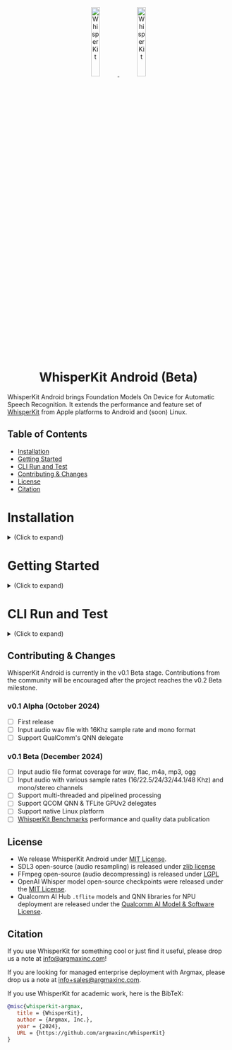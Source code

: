 <div align="center">

<a href="https://github.com/argmaxinc/WhisperKit#gh-light-mode-only">
  <img src="https://github.com/user-attachments/assets/f0699c07-c29f-45b6-a9c6-f6d491b8f791" alt="WhisperKit" width="20%" />
</a>

<a href="https://github.com/argmaxinc/WhisperKit#gh-dark-mode-only">
  <img src="https://github.com/user-attachments/assets/1be5e31c-de42-40ab-9b85-790cb911ed47" alt="WhisperKit" width="20%" />
</a>

# WhisperKit Android (Beta)
</div>

WhisperKit Android brings Foundation Models On Device for Automatic Speech Recognition. It extends the performance and feature set of [WhisperKit](https://github.com/argmaxinc/WhisperKit) from Apple platforms to Android and (soon) Linux.


## Table of Contents
- [Installation](#installation)
- [Getting Started](#getting-started)
- [CLI Run and Test](#cli-run-and-test)
- [Contributing \& Changes](#contributing--changes)
- [License](#license)
- [Citation](#citation)

# Installation

<details>
  <summary> (Click to expand) </summary>

The following setup was tested on macOS 15.1.

1. Ensure you have the required build tools using:
```
make setup
```

2. Download Whisper models (<1.5GB) and auxiliary files
```
make download-models
```

3. Build development environment in Docker with all development tools (~12GB):
```
make env
```

The first time running `make env` command will take several minutes.

After Docker image builds, the next time running make env will execute inside the Docker container right away.

You can use the following to rebuild the Docker image, if needed:
```
make rebuild-env
```

</details>

# Getting Started

<details>
  <summary> (Click to expand) </summary>

ArgmaX Inference Engine (`AXIE`) orchestration for TFLite is provided as the `whisperax_cli` CLI.

1. Execute into the Docker build environment:
```
make env
```

2. Inside the Docker environment, build the `whisperax_cli` CLI using (for Android and Linux):
```
make build [linux]
```

3. Back on the host machine (outside Docker shell), push dependencies to the Android device:
```
make adb-push
```
You can reuse this target to push the `whisperax_cli` if you rebuild it. Note that this is not necessary for Linux build.

If you want to include audio files, place them in the `/path/to/WhisperKitAndroid/inputs` folder and they will be copied to `/sdcard/argmax/tflite/inputs/`.

4. Clean:
```
make clean [all]
```
With `all` option, it will conduct deep clean including open source components.

</details>

# CLI Run and Test

<details>
  <summary> (Click to expand) </summary>

1. Run test on with a sample audio. For Android:
```
make test
```
For linux:
```
make env
make test linux
```

2. Manually run `whisperax_cli`:
```
Usage: whisperax_cli <audio input> <tiny | base | small>
```
For Android, log in via adb shell:
```
adb shell
cd /sdcard/argmax/tflite
whisperax_cli ./inputs/jfk_441khz.m4a base
```

3. Sample execution output:
```
Argmax, Inc.

Audio Codec: aac
tflite_init input: {"cache":"/data/local/tmp/cache","ch":1,"debug":false,"dur":11052,"fmt":1,"freq":44100,"lib":"/data/local/tmp/lib","root_path":"/storage/emulated/0/argmax/tflite","size":"tiny"}
SoC: 	QCM5430 -> TFLite GPU
root dir:	/storage/emulated/0/argmax/tflite
lib dir:	/data/local/tmp/lib
cache dir:	/data/local/tmp/cache
Stream: freq - 44100, channels - 1, format - 32784, target_buf size - 1440000
postproc vocab size: 51864
tflite_init done..

Final Text:   And so my fellow American asked not what your country can do for you   ask what you can do for your country.
Deleted interpreter & delegate for post_proc
Deleted interpreter & delegate for whisper_decoder
Deleted interpreter & delegate for whisper_encoder
Deleted interpreter & delegate for mel_spectrogram
Deleted interpreter & delegate for audio_input
tflite_close done..

Model latencies:
  Audio Input: 1 inferences,	 median:2.12 ms
  Melspectro: 1 inferences,	 median:74.50 ms
  Encoder: 1 inferences,	 median:1197.14 ms
  Decoder: 28 inferences,	 median:41.62 ms
  Postproc: 28 inferences,	 median:1.23 ms
=========================
Total Duration:	 3262.000 ms
```
</details>

## Contributing & Changes

WhisperKit Android is currently in the v0.1 Beta stage. Contributions from the community will be encouraged after the project reaches the v0.2 Beta milestone.

### v0.1 Alpha (October 2024)
- [ ] First release
- [ ] Input audio wav file with 16Khz sample rate and mono format
- [ ] Support QualComm's QNN delegate

### v0.1 Beta (December 2024)
- [ ] Input audio file format coverage for wav, flac, m4a, mp3, ogg
- [ ] Input audio with various sample rates (16/22.5/24/32/44.1/48 Khz) and mono/stereo channels
- [ ] Support multi-threaded and pipelined processing
- [ ] Support QCOM QNN & TFLite GPUv2 delegates
- [ ] Support native Linux platform
- [ ] [WhisperKit Benchmarks](https://huggingface.co/spaces/argmaxinc/whisperkit-evals) performance and quality data publication

## License
- We release WhisperKit Android under [MIT License](LICENSE).
- SDL3 open-source (audio resampling) is released under [zlib license](https://github.com/libsdl-org/SDL/blob/main/LICENSE.txt)
- FFmpeg open-source (audio decompressing) is released under [LGPL](https://github.com/FFmpeg/FFmpeg/blob/master/LICENSE.md)
- OpenAI Whisper model open-source checkpoints were released under the [MIT License](https://github.com/openai/whisper/blob/main/LICENSE).
- Qualcomm AI Hub `.tflite` models and QNN libraries for NPU deployment are released under the [Qualcomm AI Model & Software License](https://qaihub-public-assets.s3.us-west-2.amazonaws.com/qai-hub-models/Qualcomm+AI+Hub+Proprietary+License.pdf).

## Citation
If you use WhisperKit for something cool or just find it useful, please drop us a note at [info@argmaxinc.com](mailto:info@argmaxinc.com)!

If you are looking for managed enterprise deployment with Argmax, please drop us a note at [info+sales@argmaxinc.com](mailto:info+sales@argmaxinc.com).

If you use WhisperKit for academic work, here is the BibTeX:

```bibtex
@misc{whisperkit-argmax,
   title = {WhisperKit},
   author = {Argmax, Inc.},
   year = {2024},
   URL = {https://github.com/argmaxinc/WhisperKit}
}
```